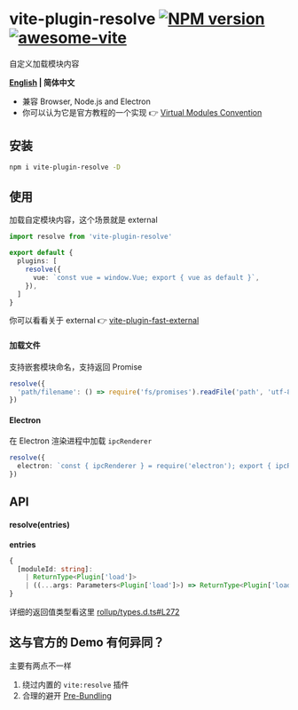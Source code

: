 # vite-plugin-resolve [![NPM version](https://img.shields.io/npm/v/vite-plugin-resolve.svg)](https://npmjs.org/package/vite-plugin-resolve) [![awesome-vite](https://awesome.re/badge.svg)](https://github.com/vitejs/awesome-vite)

自定义加载模块内容

**[English](https://github.com/caoxiemeihao/vite-plugins/tree/main/packages/resolve#readme) | 简体中文**

- 兼容 Browser, Node.js and Electron
- 你可以认为它是官方教程的一个实现 👉 [Virtual Modules Convention](https://vitejs.dev/guide/api-plugin.html#virtual-modules-convention)

## 安装

```bash
npm i vite-plugin-resolve -D
```

## 使用

加载自定模块内容，这个场景就是 external

```ts
import resolve from 'vite-plugin-resolve'

export default {
  plugins: [
    resolve({
      vue: `const vue = window.Vue; export { vue as default }`,
    }),
  ]
}
```

你可以看看关于 external 👉 [vite-plugin-fast-external](https://github.com/caoxiemeihao/vite-plugins/tree/main/packages/fast-external) 

#### 加载文件

支持嵌套模块命名，支持返回 Promise

```ts
resolve({
  'path/filename': () => require('fs/promises').readFile('path', 'utf-8'),
})
```

#### Electron

在 Electron 渲染进程中加载 `ipcRenderer`

```ts
resolve({
  electron: `const { ipcRenderer } = require('electron'); export { ipcRenderer };`,
})
```

## API

#### resolve(entries)

**entries**

```ts
{
  [moduleId: string]:
    | ReturnType<Plugin['load']>
    | ((...args: Parameters<Plugin['load']>) => ReturnType<Plugin['load']>)
}
```

详细的返回值类型看这里 [rollup/types.d.ts#L272](https://github.com/rollup/rollup/blob/b8315e03f9790d610a413316fbf6d565f9340cab/src/rollup/types.d.ts#L272)

## 这与官方的 Demo 有何异同？

主要有两点不一样

1. 绕过内置的 `vite:resolve` 插件
2. 合理的避开 [Pre-Bundling](https://vitejs.dev/guide/dep-pre-bundling.html)
